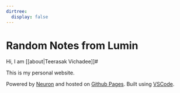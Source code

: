 ```yaml
---
dirtree:
  display: false
---
```


# Random Notes from Lumin

Hi, I am [[about|Teerasak Vichadee]]#

This is my personal website.

Powered by [Neuron] and hosted on [Github Pages]. Built using [VSCode].

[Neuron]: https://neuron.zettel.page
[Github Pages]: https://ilumin.github.io/notes/
[VSCode]: https://code.visualstudio.com/